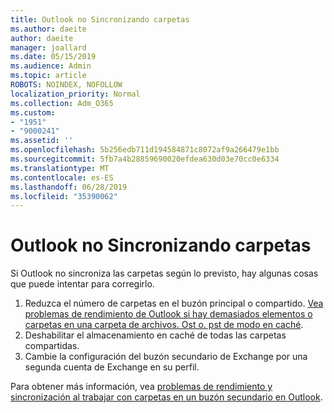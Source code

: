 ```yaml
---
title: Outlook no Sincronizando carpetas
ms.author: daeite
author: daeite
manager: joallard
ms.date: 05/15/2019
ms.audience: Admin
ms.topic: article
ROBOTS: NOINDEX, NOFOLLOW
localization_priority: Normal
ms.collection: Adm_O365
ms.custom:
- "1951"
- "9000241"
ms.assetid: ''
ms.openlocfilehash: 5b256edb711d194584871c8072af9a266479e1bb
ms.sourcegitcommit: 5fb7a4b28859690020efdea630d03e70cc0e6334
ms.translationtype: MT
ms.contentlocale: es-ES
ms.lasthandoff: 06/28/2019
ms.locfileid: "35390062"
---
```

# <a name="outlook-not-synching-folders"></a>Outlook no Sincronizando carpetas

Si Outlook no sincroniza las carpetas según lo previsto, hay algunas cosas que puede intentar para corregirlo.

1. Reduzca el número de carpetas en el buzón principal o compartido. [Vea problemas de rendimiento de Outlook si hay demasiados elementos o carpetas en una carpeta de archivos. Ost o. pst de modo en caché](https://support.microsoft.com/help/2768656).
2. Deshabilitar el almacenamiento en caché de todas las carpetas compartidas.
3. Cambie la configuración del buzón secundario de Exchange por una segunda cuenta de Exchange en su perfil.

Para obtener más información, vea [problemas de rendimiento y sincronización al trabajar con carpetas en un buzón secundario en Outlook](https://support.microsoft.com/help/3115602).